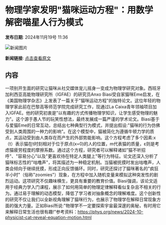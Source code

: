 # 物理学家发明"猫咪运动方程"：用数学解密喵星人行为模式

**发布日期**: 2024年11月19号 11:36

![新闻图片](https://upload.chinaz.com/2024/1119/6386761291183082142809539.png)

**新闻链接**: [点击查看原文](https://www.aibase.com/zh/news/13319)

## 内容

一项别开生面的研究让猫咪从社交媒体宠儿摇身一变成为物理学研究对象。西班牙加利西亚高能物理研究所（IGFAE）的研究员Anxo Biasi受自家猫咪Eme启发，在《美国物理学杂志》上发表了一篇关于"猫咪运动方程"的独特论文。这位年轻的物理学家此前在巴黎高等师范学院完成研究工作，现通过La Caixa青年领袖项目加入IGFAE。他的研究初衷是"以有趣的方式传播物理学知识，让学生感受物理的魅力"。这个源于愚人节的玩笑性想法，最终发展成一篇严谨的学术论文。Biasi基于与爱猫Eme的日常互动，总结出七种典型行为模式，并提出假设:"猫咪的行为仿佛受到人类周围的一种力的影响"。在这个模型中，猫被简化为遵循牛顿力学的质点，其运动受到由人类存在而产生的外部势能影响。这个方程考虑了多个因素:x（t）表示猫在t时刻相对于位于原点(x=0)的人的位置，m代表猫的质量，ε则是考虑猫疲劳程度的摩擦系数。通过这个方程，研究者可以解释诸如"猫不听招呼"、"容易分心"以及"更喜欢待在特定人类腿上"等行为特征。论文还深入分析了猫咪标志性的"咕噜声"，将其描述为一种稳定机制。当猫被抚摸时发出咕噜声，人类会倾向于继续抚摸，形成正向反馈循环。同时，研究还探讨了猫咪著名的"疯狂半小时"（俗称"zoomies"）现象，在方程中加入随机变量来模拟这种突发性的剧烈运动。这项研究不仅趣味横生，更具有重要的教育价值。Biasi强调，该论文适用于经典力学入门课程，展示了如何用简单的物理定律解释看似复杂且不相关的行为。通过易于理解的动态模型，降低了学习者对抽象概念的理解难度。这个创新性的研究不仅让我们以全新视角理解了猫咪行为，也展示了物理学在解释日常现象方面的强大力量。正如Biasi所说:"物理学不一定要探索宇宙最深邃的奥秘，有时用它来解释日常生活也很有趣!"参考资料：https://phys.org/news/2024-10-physicist-cat-reveal-equation-motion.html
